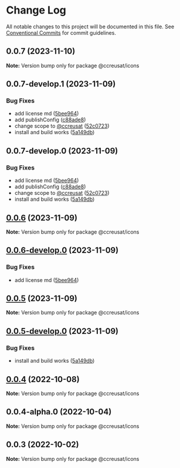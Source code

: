 # Change Log

All notable changes to this project will be documented in this file.
See [Conventional Commits](https://conventionalcommits.org) for commit guidelines.

## 0.0.7 (2023-11-10)

**Note:** Version bump only for package @ccreusat/icons





## 0.0.7-develop.1 (2023-11-09)


### Bug Fixes

* add license md ([5bee964](https://github.com/ccreusat/starter-monorepo-lerna-vite/commit/5bee9645737edb63a8df5afe3021b426bb00ce34))
* add publishConfig ([c88ade8](https://github.com/ccreusat/starter-monorepo-lerna-vite/commit/c88ade8450289325d0fe4615a29b014fb994dbef))
* change scope to [@ccreusat](https://github.com/ccreusat) ([52c0723](https://github.com/ccreusat/starter-monorepo-lerna-vite/commit/52c07237fe81203f34cf5dbe3c51a1ae169cbd13))
* install and build works ([5a149db](https://github.com/ccreusat/starter-monorepo-lerna-vite/commit/5a149db6b335b45625769a36e873fdd357b8011b))





## 0.0.7-develop.0 (2023-11-09)


### Bug Fixes

* add license md ([5bee964](https://github.com/ccreusat/starter-monorepo-lerna-vite/commit/5bee9645737edb63a8df5afe3021b426bb00ce34))
* add publishConfig ([c88ade8](https://github.com/ccreusat/starter-monorepo-lerna-vite/commit/c88ade8450289325d0fe4615a29b014fb994dbef))
* change scope to [@ccreusat](https://github.com/ccreusat) ([52c0723](https://github.com/ccreusat/starter-monorepo-lerna-vite/commit/52c07237fe81203f34cf5dbe3c51a1ae169cbd13))
* install and build works ([5a149db](https://github.com/ccreusat/starter-monorepo-lerna-vite/commit/5a149db6b335b45625769a36e873fdd357b8011b))





## [0.0.6](https://github.com/ccreusat/starter-monorepo-lerna-vite/compare/@ccreusat/icons@0.0.6-develop.0...@ccreusat/icons@0.0.6) (2023-11-09)

**Note:** Version bump only for package @ccreusat/icons

## [0.0.6-develop.0](https://github.com/ccreusat/starter-monorepo-lerna-vite/compare/@ccreusat/icons@0.0.5...@ccreusat/icons@0.0.6-develop.0) (2023-11-09)

### Bug Fixes

- add license md ([5bee964](https://github.com/ccreusat/starter-monorepo-lerna-vite/commit/5bee9645737edb63a8df5afe3021b426bb00ce34))

## [0.0.5](https://github.com/ccreusat/starter-monorepo-lerna-vite/compare/@ccreusat/icons@0.0.5-develop.0...@ccreusat/icons@0.0.5) (2023-11-09)

**Note:** Version bump only for package @ccreusat/icons

## [0.0.5-develop.0](https://github.com/ccreusat/starter-monorepo-lerna-vite/compare/@ccreusat/icons@0.0.4...@ccreusat/icons@0.0.5-develop.0) (2023-11-09)

### Bug Fixes

- install and build works ([5a149db](https://github.com/ccreusat/starter-monorepo-lerna-vite/commit/5a149db6b335b45625769a36e873fdd357b8011b))

## [0.0.4](https://github.com/ccreusat/starter-monorepo-lerna-vite/compare/@ccreusat/icons@0.0.4-alpha.0...@ccreusat/icons@0.0.4) (2022-10-08)

**Note:** Version bump only for package @ccreusat/icons

## 0.0.4-alpha.0 (2022-10-04)

**Note:** Version bump only for package @ccreusat/icons

## 0.0.3 (2022-10-02)

**Note:** Version bump only for package @ccreusat/icons
